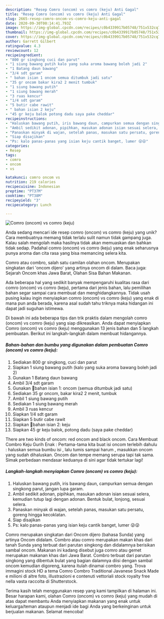 ```yaml
---
description: "Resep Comro (oncom) vs comro (keju) Anti Gagal"
title: "Resep Comro (oncom) vs comro (keju) Anti Gagal"
slug: 2665-resep-comro-oncom-vs-comro-keju-anti-gagal
date: 2020-09-30T00:14:41.793Z
image: https://img-global.cpcdn.com/recipes/c0b4339917b05748/751x532cq70/comro-oncom-vs-comro-keju-foto-resep-utama.jpg
thumbnail: https://img-global.cpcdn.com/recipes/c0b4339917b05748/751x532cq70/comro-oncom-vs-comro-keju-foto-resep-utama.jpg
cover: https://img-global.cpcdn.com/recipes/c0b4339917b05748/751x532cq70/comro-oncom-vs-comro-keju-foto-resep-utama.jpg
author: Garrett Gilbert
ratingvalue: 4.3
reviewcount: 12
recipeingredient:
- "800 gr singkong cuci dan parut"
- "1 siung bawang putih kalo yang suka aroma bawang boleh jadi 2"
- "1 Batang daun bawang"
- "3/4 sdt garam"
- " bahan isian 1 oncom semua ditumbuk jadi satu"
- "35 gr oncom bakar kira2 2 menit tumbuk"
- "1 siung bawang putih"
- "1 siung bawang merah"
- "3 ruas kencur"
- "1/4 sdt garam"
- "5 butir cabe rawit"
- " bahan isian 2 keju"
- "45 gr keju balok potong dadu saya pake cheddar"
recipeinstructions:
- "Haluskan bawang putih, iris bawang daun, campurkan semua dengan singkong parut, jangan lupa garam."
- "Ambil sedikit adonan, pipihkan, masukan adonan isian sesuai selera, kemudian tutup lagi dengan adonan. Bentuk bulat, lonjong, sesuai selera."
- "Panaskan minyak di wajan, setelah panas, masukan satu persatu, goreng hingga kecoklatan."
- "Siap disajikan"
- "Ps: kalo panas-panas yang isian keju cantik banget, lumer 😜😜"
categories:
- Resep
tags:
- comro
- oncom
- vs

katakunci: comro oncom vs 
nutrition: 219 calories
recipecuisine: Indonesian
preptime: "PT37M"
cooktime: "PT38M"
recipeyield: "3"
recipecategory: Lunch

---
```



![Comro (oncom) vs comro (keju)](https://img-global.cpcdn.com/recipes/c0b4339917b05748/751x532cq70/comro-oncom-vs-comro-keju-foto-resep-utama.jpg)

Anda sedang mencari ide resep comro (oncom) vs comro (keju) yang unik? Cara membuatnya memang tidak terlalu sulit namun tidak gampang juga. Kalau salah mengolah maka hasilnya tidak akan memuaskan dan bahkan tidak sedap. Padahal comro (oncom) vs comro (keju) yang enak seharusnya punya aroma dan cita rasa yang bisa memancing selera kita.

Comro atau combro, salah satu camilan olahan oncom. Merupakan singkatan dari &#39;oncom dijero&#39; yang artinya oncom di dalam. Baca juga: Sejarah Oncom khas Jawa Barat, Olahan Sisa Bahan Makanan.

Ada beberapa hal yang sedikit banyak mempengaruhi kualitas rasa dari comro (oncom) vs comro (keju), pertama dari jenis bahan, lalu pemilihan bahan segar sampai cara membuat dan menghidangkannya. Tidak usah pusing kalau ingin menyiapkan comro (oncom) vs comro (keju) yang enak di mana pun anda berada, karena asal sudah tahu triknya maka hidangan ini dapat jadi suguhan istimewa.


Di bawah ini ada beberapa tips dan trik praktis dalam mengolah comro (oncom) vs comro (keju) yang siap dikreasikan. Anda dapat menyiapkan Comro (oncom) vs comro (keju) menggunakan 13 jenis bahan dan 5 langkah pembuatan. Berikut ini langkah-langkah dalam membuat hidangannya.

<!--inarticleads1-->

##### Bahan-bahan dan bumbu yang digunakan dalam pembuatan Comro (oncom) vs comro (keju):

1. Sediakan 800 gr singkong, cuci dan parut
1. Siapkan 1 siung bawang putih (kalo yang suka aroma bawang boleh jadi 2)
1. Gunakan 1 Batang daun bawang
1. Ambil 3/4 sdt garam
1. Gunakan  🍘bahan isian 1: oncom (semua ditumbuk jadi satu)
1. Sediakan 35 gr oncom, bakar kira2 2 menit, tumbuk
1. Ambil 1 siung bawang putih
1. Sediakan 1 siung bawang merah
1. Ambil 3 ruas kencur
1. Siapkan 1/4 sdt garam
1. Siapkan 5 butir cabe rawit
1. Siapkan  🍘bahan isian 2: keju
1. Siapkan 45 gr keju balok, potong dadu (saya pake cheddar)


There are two kinds of oncom: red oncom and black oncom. Cara Membuat Combro Keju Gurih Enak : Pertama-tama kita buat isi oncom terlebih dahulu : haluskan semua bumbu isi , lalu tumis sampai harum , masukkan oncom yang sudah dihaluskan. Oncom dan tempe memang serupa tapi tak sama. Simak perbedaan mendasar keduanya di sini agar tidak tertukar lagi! 

<!--inarticleads2-->

##### Langkah-langkah menyiapkan Comro (oncom) vs comro (keju):

1. Haluskan bawang putih, iris bawang daun, campurkan semua dengan singkong parut, jangan lupa garam.
1. Ambil sedikit adonan, pipihkan, masukan adonan isian sesuai selera, kemudian tutup lagi dengan adonan. Bentuk bulat, lonjong, sesuai selera.
1. Panaskan minyak di wajan, setelah panas, masukan satu persatu, goreng hingga kecoklatan.
1. Siap disajikan
1. Ps: kalo panas-panas yang isian keju cantik banget, lumer 😜😜


Comro merupakan singkatan dari Oncom dijero (bahasa Sunda) yang artinya Oncom didalam. Combro atau comro merupakan makan khas dari tanah Sunda yang terbuat dari parutan singkong dan didalamnya berisikan sambal oncom. Makanan ini kadang disebut juga comro atau gemet merupakan makanan khas dari Jawa Barat. Combro terbuat dari parutan singkong yang dibentuk bulat yang bagian dalamnya diisi dengan sambal oncom kemudian digoreng, karena itulah dinamai combro yang. Trova immagini stock HD a tema Comro Combro Traditional Javanese Snack Made e milioni di altre foto, illustrazioni e contenuti vettoriali stock royalty free nella vasta raccolta di Shutterstock. 

Terima kasih telah menggunakan resep yang kami tampilkan di halaman ini. Besar harapan kami, olahan Comro (oncom) vs comro (keju) yang mudah di atas dapat membantu Anda menyiapkan makanan yang enak untuk keluarga/teman ataupun menjadi ide bagi Anda yang berkeinginan untuk berjualan makanan. Selamat mencoba!
